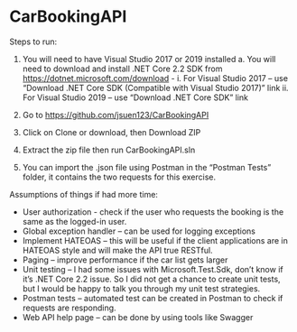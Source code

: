 # CarBookingAPI

Steps to run:
1.	You will need to have Visual Studio 2017 or 2019 installed
  a.	You will need to download and install .NET Core 2.2 SDK from https://dotnet.microsoft.com/download - 
    i.	For Visual Studio 2017 – use “Download .NET Core SDK (Compatible with Visual Studio 2017)” link
    ii.	For Visual Studio 2019 – use “Download .NET Core SDK” link

2.	Go to https://github.com/jsuen123/CarBookingAPI
3.	Click on Clone or download, then Download ZIP
4.	Extract the zip file then run CarBookingAPI.sln
5.	You can import the .json file using Postman in the “Postman Tests” folder, it contains the two requests for this exercise.

Assumptions of things if had more time:
-	User authorization - check if the user who requests the booking is the same as the logged-in user.
-	Global exception handler – can be used for logging exceptions
-	Implement HATEOAS – this will be useful if the client applications are in HATEOAS style and will make the API true RESTful.
-	Paging – improve performance if the car list gets larger
-	Unit testing – I had some issues with Microsoft.Test.Sdk, don’t know if it’s .NET Core 2.2 issue. So I did not get a chance to create unit tests, but I would be happy to talk you through my unit test strategies.
-	Postman tests – automated test can be created in Postman to check if requests are responding. 
-	Web API help page – can be done by using tools like Swagger 
